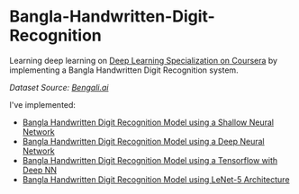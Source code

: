 # Bangla-Handwritten-Digit-Recognition

Learning deep learning on [Deep Learning Specialization on Coursera](https://www.coursera.org/specializations/deep-learning) by implementing a Bangla Handwritten Digit Recognition system.

_Dataset Source: [Bengali.ai](https://bengali.ai/)_

I've implemented:

- [Bangla Handwritten Digit Recognition Model using a Shallow Neural Network](/BHDR_Shallow_NuralNetwork.ipynb)
- [Bangla Handwritten Digit Recognition Model using a Deep Neural Network](/BHDR_Deep_Neural_Net.ipynb)
- [Bangla Handwritten Digit Recognition Model using a Tensorflow with Deep NN](/BHDR_Deep_NN_TF.ipynb)
- [Bangla Handwritten Digit Recognition Model using LeNet-5 Architecture](/BHDR_LeNet_5.ipynb)
